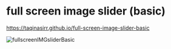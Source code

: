 # full screen image slider (basic)

https://taqinasirr.github.io/full-screen-image-slider-basic

![fullscreenIMGsliderBasic](https://user-images.githubusercontent.com/21170527/104614392-2daf3280-56c3-11eb-84cc-36a46e6fa68c.png)
